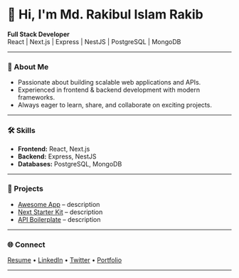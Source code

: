 # 👋 Hi, I'm Md. Rakibul Islam Rakib

**Full Stack Developer**  
React | Next.js | Express | NestJS | PostgreSQL | MongoDB  

---

### 🚀 About Me
- Passionate about building scalable web applications and APIs.  
- Experienced in frontend & backend development with modern frameworks.  
- Always eager to learn, share, and collaborate on exciting projects. 

---

### 🛠 Skills
- **Frontend:** React, Next.js  
- **Backend:** Express, NestJS  
- **Databases:** PostgreSQL, MongoDB  

---

### 📂 Projects
- [Awesome App](#) – description  
- [Next Starter Kit](#) – description  
- [API Boilerplate](#) – description  

---

### 🌐 Connect
[Resume](#) • [LinkedIn](#) • [Twitter](#) • [Portfolio](#)

---
